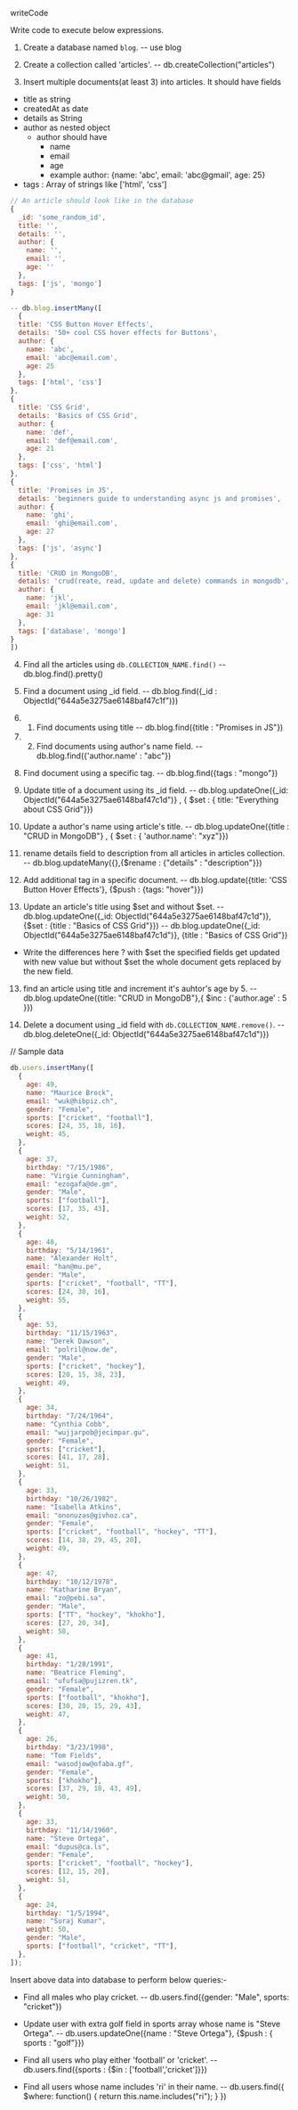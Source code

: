 writeCode

Write code to execute below expressions.

1. Create a database named `blog`.
   -- use blog

2. Create a collection called 'articles'.
   -- db.createCollection("articles")

3. Insert multiple documents(at least 3) into articles. It should have fields

- title as string
- createdAt as date
- details as String
- author as nested object
  - author should have
    - name
    - email
    - age
    - example author: {name: 'abc', email: 'abc@gmail', age: 25}
- tags : Array of strings like ['html', 'css']

```js
// An article should look like in the database
{
  _id: 'some_random_id',
  title: '',
  details: '',
  author: {
    name: '',
    email: '',
    age: ''
  },
  tags: ['js', 'mongo']
}
```

```js
-- db.blog.insertMany([
  {
  title: 'CSS Button Hover Effects',
  details: '50+ cool CSS hover effects for Buttons',
  author: {
    name: 'abc',
    email: 'abc@email.com',
    age: 25
  },
  tags: ['html', 'css']
},
{
  title: 'CSS Grid',
  details: 'Basics of CSS Grid',
  author: {
    name: 'def',
    email: 'def@email.com',
    age: 21
  },
  tags: ['css', 'html']
},
{
  title: 'Promises in JS',
  details: 'beginners guide to understanding async js and promises',
  author: {
    name: 'ghi',
    email: 'ghi@email.com',
    age: 27
  },
  tags: ['js', 'async']
},
{
  title: 'CRUD in MongoDB',
  details: 'crud(reate, read, update and delete) commands in mongodb',
  author: {
    name: 'jkl',
    email: 'jkl@email.com',
    age: 31
  },
  tags: ['database', 'mongo']
}
])

```

4. Find all the articles using `db.COLLECTION_NAME.find()`
   -- db.blog.find().pretty()

5. Find a document using \_id field.
   -- db.blog.find({\_id : ObjectId("644a5e3275ae6148baf47c1f")})

6. 1. Find documents using title
      -- db.blog.find({title : "Promises in JS"})

7. 2. Find documents using author's name field.
      -- db.blog.find({'author.name' : "abc"})

8. Find document using a specific tag.
   -- db.blog.find({tags : "mongo"})

9. Update title of a document using its \_id field.
   -- db.blog.updateOne({\_id: ObjectId("644a5e3275ae6148baf47c1d")} , { $set : { title: "Everything about CSS Grid"}})

10. Update a author's name using article's title.
    -- db.blog.updateOne({title : "CRUD in MongoDB"} , { $set : { 'author.name': "xyz"}})

11. rename details field to description from all articles in articles collection.
    -- db.blog.updateMany({},{$rename : {"details" : "description"}})

12. Add additional tag in a specific document.
    -- db.blog.update({title: 'CSS Button Hover Effects'}, {$push : {tags: "hover"}})

13. Update an article's title using $set and without $set.
  -- db.blog.updateOne({_id: ObjectId("644a5e3275ae6148baf47c1d")}, {$set : {title : "Basics of CSS Grid"}})
    -- db.blog.updateOne({\_id: ObjectId("644a5e3275ae6148baf47c1d")}, {title : "Basics of CSS Grid"})

- Write the differences here ?
  with $set the specified fields get updated with new value but without $set the whole document gets replaced by the new field.

13. find an article using title and increment it's auhtor's age by 5.
    --db.blog.updateOne({title: "CRUD in MongoDB"},{ $inc : {'author.age' : 5 }})

14. Delete a document using \_id field with `db.COLLECTION_NAME.remove()`.
    -- db.blog.deleteOne({\_id: ObjectId("644a5e3275ae6148baf47c1d")})

// Sample data

```js
db.users.insertMany([
  {
    age: 49,
    name: "Maurice Brock",
    email: "wuk@hibpiz.ch",
    gender: "Female",
    sports: ["cricket", "football"],
    scores: [24, 35, 18, 16],
    weight: 45,
  },
  {
    age: 37,
    birthday: "7/15/1986",
    name: "Virgie Cunningham",
    email: "ezogafa@de.gm",
    gender: "Male",
    sports: ["football"],
    scores: [17, 35, 43],
    weight: 52,
  },
  {
    age: 48,
    birthday: "5/14/1961",
    name: "Alexander Holt",
    email: "han@mu.pe",
    gender: "Male",
    sports: ["cricket", "football", "TT"],
    scores: [24, 30, 16],
    weight: 55,
  },
  {
    age: 53,
    birthday: "11/15/1963",
    name: "Derek Dawson",
    email: "polril@now.de",
    gender: "Male",
    sports: ["cricket", "hockey"],
    scores: [20, 15, 38, 23],
    weight: 49,
  },
  {
    age: 34,
    birthday: "7/24/1964",
    name: "Cynthia Cobb",
    email: "wujjarpob@jecimpar.gu",
    gender: "Female",
    sports: ["cricket"],
    scores: [41, 17, 28],
    weight: 51,
  },
  {
    age: 33,
    birthday: "10/26/1982",
    name: "Isabella Atkins",
    email: "ononuzas@givhoz.ca",
    gender: "Female",
    sports: ["cricket", "football", "hockey", "TT"],
    scores: [14, 38, 29, 45, 20],
    weight: 49,
  },
  {
    age: 47,
    birthday: "10/12/1978",
    name: "Katharine Bryan",
    email: "zo@pebi.sa",
    gender: "Male",
    sports: ["TT", "hockey", "khokho"],
    scores: [27, 20, 34],
    weight: 58,
  },
  {
    age: 41,
    birthday: "1/28/1991",
    name: "Beatrice Fleming",
    email: "ufufsa@pujizren.tk",
    gender: "Female",
    sports: ["football", "khokho"],
    scores: [30, 20, 15, 29, 43],
    weight: 47,
  },
  {
    age: 26,
    birthday: "3/23/1998",
    name: "Tom Fields",
    email: "wasodjow@ofaba.gf",
    gender: "Female",
    sports: ["khokho"],
    scores: [37, 29, 18, 43, 49],
    weight: 50,
  },
  {
    age: 33,
    birthday: "11/14/1960",
    name: "Steve Ortega",
    email: "dupus@ca.ls",
    gender: "Female",
    sports: ["cricket", "football", "hockey"],
    scores: [12, 15, 20],
    weight: 51,
  },
  {
    age: 24,
    birthday: "1/5/1994",
    name: "Suraj Kumar",
    weight: 50,
    gender: "Male",
    sports: ["football", "cricket", "TT"],
  },
]);
```

Insert above data into database to perform below queries:-

- Find all males who play cricket.
  -- db.users.find({gender: "Male", sports: "cricket"})

- Update user with extra golf field in sports array whose name is "Steve Ortega".
  -- db.users.updateOne({name : "Steve Ortega"}, {$push : { sports : "golf"}})

- Find all users who play either 'football' or 'cricket'.
  -- db.users.find({sports : {$in : ['football','cricket']}})

- Find all users whose name includes 'ri' in their name.
  -- db.users.find({ $where: function() { return this.name.includes("ri"); } })

